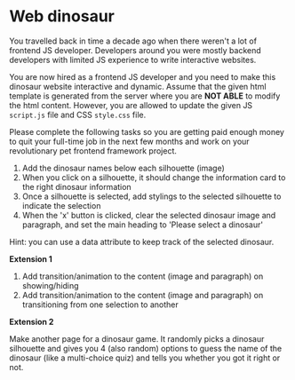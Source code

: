 # Web dinosaur

You travelled back in time a decade ago when there weren't a lot of frontend JS developer.
Developers around you were mostly backend developers with limited JS experience to write interactive websites.

You are now hired as a frontend JS developer and you need to make this dinosaur website interactive and dynamic.
Assume that the given html template is generated from the server where you are __NOT ABLE__ to modify the html content.
However, you are allowed to update the given JS `script.js` file and CSS `style.css` file.

Please complete the following tasks so you are getting paid enough money to quit your full-time job in the next few months and work on your revolutionary pet frontend framework project.

1. Add the dinosaur names below each silhouette (image)
1. When you click on a silhouette, it should change the information card to the right dinosaur information
1. Once a silhouette is selected, add stylings to the selected silhouette to indicate the selection
1. When the 'x' button is clicked, clear the selected dinosaur image and paragraph, and set the main heading to 'Please select a dinosaur'

Hint: you can use a data attribute to keep track of the selected dinosaur.

__Extension 1__

1. Add transition/animation to the content (image and paragraph) on showing/hiding
1. Add transition/animation to the content (image and paragraph) on transitioning from one selection to another

__Extension 2__

Make another page for a dinosaur game. It randomly picks a dinosaur silhouette and gives you 4 (also random) options to guess the name of the dinosaur (like a multi-choice quiz) and tells you whether you got it right or not.